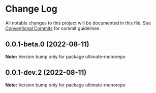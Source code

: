 # Change Log

All notable changes to this project will be documented in this file.
See [Conventional Commits](https://conventionalcommits.org) for commit guidelines.

## 0.0.1-beta.0 (2022-08-11)

**Note:** Version bump only for package ultimate-monorepo





## 0.0.1-dev.2 (2022-08-11)

**Note:** Version bump only for package ultimate-monorepo
